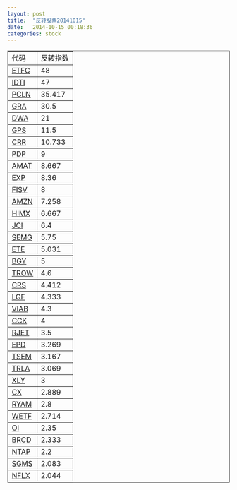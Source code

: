 ```yaml
---
layout: post
title:  "反转股票20141015"
date:   2014-10-15 00:18:36
categories: stock
---
```

<table border="1">
 <tr>
 <td>代码</td>
 <td>反转指数</td>
</tr>
  <tr><td><a href="http://stock.finance.sina.com.cn/usstock/quotes/ETFC.html" target="_blank">ETFC</a></td><td>48</td></tr>
  <tr><td><a href="http://stock.finance.sina.com.cn/usstock/quotes/IDTI.html" target="_blank">IDTI</a></td><td>47</td></tr>
  <tr><td><a href="http://stock.finance.sina.com.cn/usstock/quotes/PCLN.html" target="_blank">PCLN</a></td><td>35.417</td></tr>
  <tr><td><a href="http://stock.finance.sina.com.cn/usstock/quotes/GRA.html" target="_blank">GRA</a></td><td>30.5</td></tr>
  <tr><td><a href="http://stock.finance.sina.com.cn/usstock/quotes/DWA.html" target="_blank">DWA</a></td><td>21</td></tr>
  <tr><td><a href="http://stock.finance.sina.com.cn/usstock/quotes/GPS.html" target="_blank">GPS</a></td><td>11.5</td></tr>
  <tr><td><a href="http://stock.finance.sina.com.cn/usstock/quotes/CRR.html" target="_blank">CRR</a></td><td>10.733</td></tr>
  <tr><td><a href="http://stock.finance.sina.com.cn/usstock/quotes/PDP.html" target="_blank">PDP</a></td><td>9</td></tr>
  <tr><td><a href="http://stock.finance.sina.com.cn/usstock/quotes/AMAT.html" target="_blank">AMAT</a></td><td>8.667</td></tr>
  <tr><td><a href="http://stock.finance.sina.com.cn/usstock/quotes/EXP.html" target="_blank">EXP</a></td><td>8.36</td></tr>
  <tr><td><a href="http://stock.finance.sina.com.cn/usstock/quotes/FISV.html" target="_blank">FISV</a></td><td>8</td></tr>
  <tr><td><a href="http://stock.finance.sina.com.cn/usstock/quotes/AMZN.html" target="_blank">AMZN</a></td><td>7.258</td></tr>
  <tr><td><a href="http://stock.finance.sina.com.cn/usstock/quotes/HIMX.html" target="_blank">HIMX</a></td><td>6.667</td></tr>
  <tr><td><a href="http://stock.finance.sina.com.cn/usstock/quotes/JCI.html" target="_blank">JCI</a></td><td>6.4</td></tr>
  <tr><td><a href="http://stock.finance.sina.com.cn/usstock/quotes/SEMG.html" target="_blank">SEMG</a></td><td>5.75</td></tr>
  <tr><td><a href="http://stock.finance.sina.com.cn/usstock/quotes/ETE.html" target="_blank">ETE</a></td><td>5.031</td></tr>
  <tr><td><a href="http://stock.finance.sina.com.cn/usstock/quotes/BGY.html" target="_blank">BGY</a></td><td>5</td></tr>
  <tr><td><a href="http://stock.finance.sina.com.cn/usstock/quotes/TROW.html" target="_blank">TROW</a></td><td>4.6</td></tr>
  <tr><td><a href="http://stock.finance.sina.com.cn/usstock/quotes/CRS.html" target="_blank">CRS</a></td><td>4.412</td></tr>
  <tr><td><a href="http://stock.finance.sina.com.cn/usstock/quotes/LGF.html" target="_blank">LGF</a></td><td>4.333</td></tr>
  <tr><td><a href="http://stock.finance.sina.com.cn/usstock/quotes/VIAB.html" target="_blank">VIAB</a></td><td>4.3</td></tr>
  <tr><td><a href="http://stock.finance.sina.com.cn/usstock/quotes/CCK.html" target="_blank">CCK</a></td><td>4</td></tr>
  <tr><td><a href="http://stock.finance.sina.com.cn/usstock/quotes/RJET.html" target="_blank">RJET</a></td><td>3.5</td></tr>
  <tr><td><a href="http://stock.finance.sina.com.cn/usstock/quotes/EPD.html" target="_blank">EPD</a></td><td>3.269</td></tr>
  <tr><td><a href="http://stock.finance.sina.com.cn/usstock/quotes/TSEM.html" target="_blank">TSEM</a></td><td>3.167</td></tr>
  <tr><td><a href="http://stock.finance.sina.com.cn/usstock/quotes/TRLA.html" target="_blank">TRLA</a></td><td>3.069</td></tr>
  <tr><td><a href="http://stock.finance.sina.com.cn/usstock/quotes/XLY.html" target="_blank">XLY</a></td><td>3</td></tr>
  <tr><td><a href="http://stock.finance.sina.com.cn/usstock/quotes/CX.html" target="_blank">CX</a></td><td>2.889</td></tr>
  <tr><td><a href="http://stock.finance.sina.com.cn/usstock/quotes/RYAM.html" target="_blank">RYAM</a></td><td>2.8</td></tr>
  <tr><td><a href="http://stock.finance.sina.com.cn/usstock/quotes/WETF.html" target="_blank">WETF</a></td><td>2.714</td></tr>
  <tr><td><a href="http://stock.finance.sina.com.cn/usstock/quotes/OI.html" target="_blank">OI</a></td><td>2.35</td></tr>
  <tr><td><a href="http://stock.finance.sina.com.cn/usstock/quotes/BRCD.html" target="_blank">BRCD</a></td><td>2.333</td></tr>
  <tr><td><a href="http://stock.finance.sina.com.cn/usstock/quotes/NTAP.html" target="_blank">NTAP</a></td><td>2.2</td></tr>
  <tr><td><a href="http://stock.finance.sina.com.cn/usstock/quotes/SGMS.html" target="_blank">SGMS</a></td><td>2.083</td></tr>
  <tr><td><a href="http://stock.finance.sina.com.cn/usstock/quotes/NFLX.html" target="_blank">NFLX</a></td><td>2.044</td></tr>
</table>
